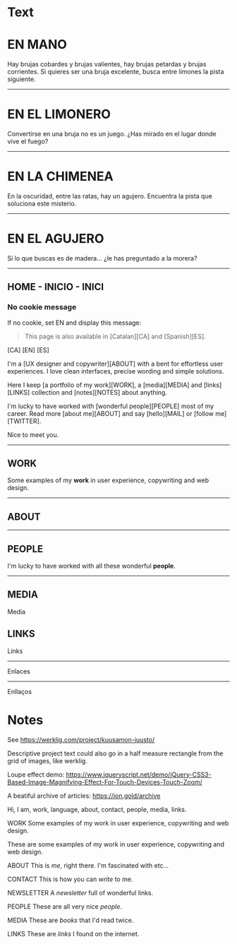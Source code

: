 
# Text

# EN MANO

Hay brujas cobardes y brujas valientes,
hay brujas petardas y brujas corrientes.
Si quieres ser una bruja excelente,
busca entre limones la pista siguiente.

---

# EN EL LIMONERO

Convertirse en una bruja no es un juego.
¿Has mirado en el lugar donde vive el fuego?

---

# EN LA CHIMENEA

En la oscuridad, entre las ratas, hay un agujero.
Encuentra la pista que soluciona este misterio.

---

# EN EL AGUJERO

Si lo que buscas es de madera…
¿le has preguntado a la morera?

---

## HOME - INICIO - INICI


### No cookie message

If no cookie, set EN and display this message:

> This page is also available in [Catalan][CA] and [Spanish][ES].

[CA] [EN] [ES]

I'm a [UX designer and copywriter][ABOUT] with a bent for effortless user experiences. I love clean interfaces, precise wording and simple solutions.

Here I keep [a portfolio of my work][WORK], a [media][MEDIA] and [links][LINKS] collection and [notes][NOTES] about anything.

I'm lucky to have worked with [wonderful people][PEOPLE] most of my career. Read more [about me][ABOUT] and say [hello][MAIL] or [follow me][TWITTER].

Nice to meet you.


---


## WORK

Some examples of my **work** in user experience, copywriting and web design.

---

## ABOUT

---

## PEOPLE

I'm lucky to have worked with all these wonderful **people**.

---

## MEDIA

Media

## LINKS

Links

---

Enlaces

---

Enllaços


# Notes


See https://werklig.com/project/kuusamon-juusto/

Descriptive project text could also go in a half measure rectangle from the grid of images, like werklig.

Loupe effect demo: https://www.jqueryscript.net/demo/jQuery-CSS3-Based-Image-Magnifying-Effect-For-Touch-Devices-Touch-Zoom/

A beatiful archive of articles: https://jon.gold/archive



Hi, I am, work, language, about, contact, people, media, links.


WORK
Some examples of my work in user experience, copywriting and web design.

These are some examples of my work in user experience, copywriting and web design.


ABOUT
This is _me_, right there. I'm fascinated with etc…

CONTACT
This is how you can _write_ to me.

NEWSLETTER
A _newsletter_ full of wonderful links.

PEOPLE
These are all very nice _people_.

MEDIA
These are _books_ that I'd read twice.

LINKS
These are _links_ I found on the internet.
